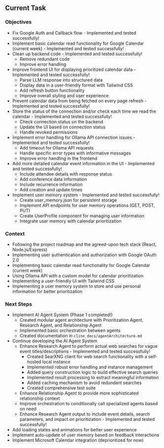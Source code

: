 ## Current Task

### Objectives
- Fix Google Auth and Callback flow - Implemented and tested successfully!
- Implement basic calendar read functionality for Google Calendar (current week) - Implemented and tested successfully!
- Clean up backend code - Implemented and tested successfully!
    - Remove redundant code
    - Improve error handling
- Improve frontend UI for displaying prioritized calendar data - Implemented and tested successfully!
    - Parse LLM response into structured data
    - Display data in a user-friendly format with Tailwind CSS
    - Add refresh button functionality
    - Improve overall styling and user experience
- Prevent calendar data from being fetched on every page refresh - Implemented and tested successfully!
- Store the status of the connection and/or check each time we read the calendar - Implemented and tested successfully!
    - Check connection status on the backend
    - Update the UI based on connection status
    - Handle revoked permissions
- Implement error handling for Ollama API connection issues - Implemented and tested successfully!
    - Add timeout for Ollama API requests
    - Handle specific error types with informative messages
    - Improve error handling in the frontend
- Add more detailed calendar event information in the UI - Implemented and tested successfully!
    - Include attendee details with response status
    - Add conference data information
    - Include recurrence information
    - Add creation and update times
- Implement user memory system - Implemented and tested successfully!
    - Create user_memory.json for persistent storage
    - Implement API endpoints for user memory operations (GET, POST, PUT)
    - Create UserProfile component for managing user information
    - Integrate user memory with calendar prioritization

### Context
- Following the project roadmap and the agreed-upon tech stack (React, Node.js/Express)
- Implementing user authentication and authorization with Google OAuth 2.0
- Implementing basic calendar read functionality for Google Calendar (current week)
- Using Ollama API with a custom model for calendar prioritization
- Implementing a user-friendly UI with Tailwind CSS
- Implementing a user memory system to store and use personal information for better prioritization

### Next Steps
- Implement AI Agent System (Phase 1 completed!)
  - Created modular agent architecture with Prioritization Agent, Research Agent, and Relationship Agent
  - Implemented basic orchestration between agents
  - Created documentation in `cline_docs/agentArchitecture.md`
- Continue developing the AI Agent System
  - Enhance Research Agent to perform actual web searches for vague event titles/descriptions - Implemented and tested successfully!
    - Created SearXNG client for web search functionality with a self-hosted local instance
    - Implemented robust error handling and instance management
    - Added query construction logic to build effective search queries
    - Implemented result processing to extract meaningful information
    - Added caching mechanism to avoid redundant searches
    - Created comprehensive test suite
  - Enhance Relationship Agent to provide more sophisticated relationship context
  - Improve orchestration to conditionally call specialized agents based on need
  - Enhance Research Agent output to include event details, search parameters, and impact on prioritization - Implemented and tested successfully!
- Add loading states and animations for better user experience
- Implement auto-update of user memory based on feedback interactions
- Implement Microsoft Calendar integration (deprioritized for now)
